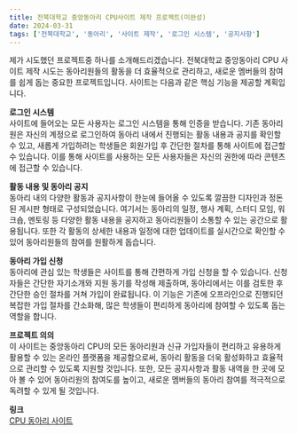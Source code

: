 ```yaml
---
title: 전북대학교 중앙동아리 CPU사이트 제작 프로젝트(미완성)
date: 2024-03-31
tags: ['전북대학교', '동아리', '사이트 제작', '로그인 시스템', '공지사항']
---
```

<div class="justify-text">
제가 시도했던 프로젝트중 하나를 소개해드리겠습니다. 전북대학교 중앙동아리 CPU 사이트 제작 시도는 동아리원들의 활동을 더 효율적으로 관리하고, 새로운 멤버들의 참여를 쉽게 돕는 중요한 프로젝트입니다. 사이트는 다음과 같은 핵심 기능을 제공할 계획입니다.

<!--more-->

**로그인 시스템**  
사이트에 들어오는 모든 사용자는 로그인 시스템을 통해 인증을 받습니다. 기존 동아리원은 자신의 계정으로 로그인하여 동아리 내에서 진행되는 활동 내용과 공지를 확인할 수 있고, 새롭게 가입하려는 학생들은 회원가입 후 간단한 절차를 통해 사이트에 접근할 수 있습니다. 이를 통해 사이트를 사용하는 모든 사용자들은 자신의 권한에 따라 콘텐츠에 접근할 수 있습니다.

**활동 내용 및 동아리 공지**  
동아리 내의 다양한 활동과 공지사항이 한눈에 들어올 수 있도록 깔끔한 디자인과 정돈된 게시판 형태로 구성되었습니다. 여기서는 동아리의 일정, 행사 계획, 스터디 모임, 워크숍, 멘토링 등 다양한 활동 내용을 공지하고 동아리원들이 소통할 수 있는 공간으로 활용됩니다. 또한 각 활동의 상세한 내용과 일정에 대한 업데이트를 실시간으로 확인할 수 있어 동아리원들의 참여를 원활하게 돕습니다.

**동아리 가입 신청**  
동아리에 관심 있는 학생들은 사이트를 통해 간편하게 가입 신청을 할 수 있습니다. 신청자들은 간단한 자기소개와 지원 동기를 작성해 제출하며, 동아리에서는 이를 검토한 후 간단한 승인 절차를 거쳐 가입이 완료됩니다. 이 기능은 기존에 오프라인으로 진행되던 복잡한 가입 절차를 간소화해, 많은 학생들이 편리하게 동아리에 참여할 수 있도록 돕는 역할을 합니다.

**프로젝트 의의**  
이 사이트는 중앙동아리 CPU의 모든 동아리원과 신규 가입자들이 편리하고 유용하게 활용할 수 있는 온라인 플랫폼을 제공함으로써, 동아리 활동을 더욱 활성화하고 효율적으로 관리할 수 있도록 지원할 것입니다. 또한, 모든 공지사항과 활동 내역을 한 곳에 모아 볼 수 있어 동아리원의 참여도를 높이고, 새로운 멤버들의 동아리 참여를 적극적으로 독려할 수 있게 될 것입니다.


**링크**  
[CPU 동아리 사이트](https://lively-kataifi-3d76d7.netlify.app)
</div>